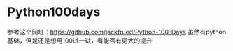 # Python100days
参考这个网址：https://github.com/jackfrued/Python-100-Days
虽然有python基础，但是还是想用100试一试，看能否有更大的提升
